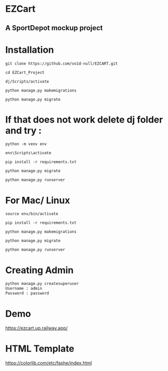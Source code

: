 # EZCart

## A SportDepot mockup project

# Installation

`git clone https://github.com/vo1d-null/EZCART.git`

`cd EZCart_Project`

`dj/Scripts/activate`

`python manage.py makemigrations`

`python manage.py migrate`

# If that does not work delete dj folder and try :

`python -m venv env`

`env\Scripts\activate`

`pip install -r requirements.txt`

`python manage.py migrate`

`python manage.py runserver`

# For Mac/ Linux

`source env/bin/activate`

`pip install -r requirements.txt`

`python manage.py makemigrations`

`python manage.py migrate`

`python manage.py runserver`

# Creating Admin

```python
python manage.py createsuperuser
Username : admin
Password : password
```
# Demo

https://ezcart.up.railway.app/

# HTML Template

https://colorlib.com/etc/fashe/index.html